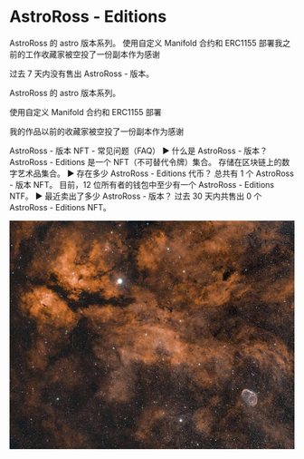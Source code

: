 # AstroRoss - Editions

AstroRoss 的 astro 版本系列。 使用自定义 Manifold 合约和 ERC1155 部署我之前的工作收藏家被空投了一份副本作为感谢

过去 7 天内没有售出 AstroRoss - 版本。

AstroRoss 的 astro 版本系列。

使用自定义 Manifold 合约和 ERC1155 部署

我的作品以前的收藏家被空投了一份副本作为感谢

AstroRoss - 版本 NFT - 常见问题（FAQ）
▶ 什么是 AstroRoss - 版本？
AstroRoss - Editions 是一个 NFT（不可替代令牌）集合。 存储在区块链上的数字艺术品集合。
▶ 存在多少 AstroRoss - Editions 代币？
总共有 1 个 AstroRoss - 版本 NFT。 目前，12 位所有者的钱包中至少有一个 AstroRoss - Editions NTF。
▶ 最近卖出了多少 AstroRoss - 版本？
过去 30 天内共售出 0 个 AstroRoss - Editions NFT。

![unnamed](unnamed.jpg)
